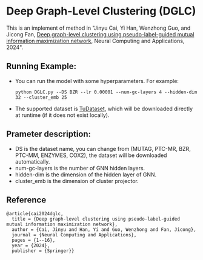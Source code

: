# Deep Graph-Level Clustering (DGLC)

This is an implement of method in "Jinyu Cai, Yi Han, Wenzhong Guo, and Jicong Fan, [Deep graph-level clustering using pseudo-label-guided mutual information maximization network](https://link.springer.com/article/10.1007/s00521-024-09575-4), Neural Computing and Applications, 2024".

## Running Example:

  - You can run the model with some hyperparameters. For example:
    ```
    python DGLC.py --DS BZR --lr 0.00001 --num-gc-layers 4 --hidden-dim 32 --cluster_emb 25
    ```
  - The supported dataset is [TuDataset](https://chrsmrrs.github.io/datasets/docs/home/), which will be downloaded directly at runtime (if it does not exist locally).

## Prameter description:
- DS is the dataset name, you can change from (MUTAG, PTC-MR, BZR, PTC-MM, ENZYMES, COX2), the dataset will be downloaded automatically.
- num-gc-layers is the number of GNN hidden layers.
- hidden-dim is the dimension of the hidden layer of GNN.
- cluster_emb is the dimension of cluster projector.

## Reference
```
@article{cai2024dglc,
  title = {Deep graph-level clustering using pseudo-label-guided mutual information maximization network},
  author = {Cai, Jinyu and Han, Yi and Guo, Wenzhong and Fan, Jicong},
  journal = {Neural Computing and Applications},
  pages = {1--16},
  year = {2024},
  publisher = {Springer}}
```


